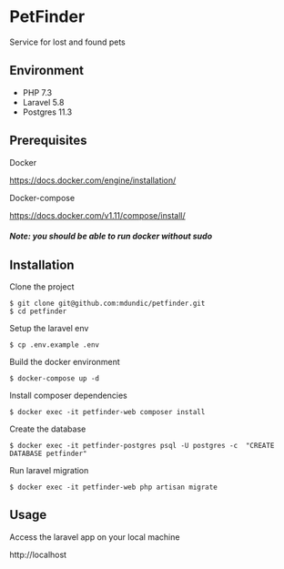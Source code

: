 # PetFinder #

Service for lost and found pets

## Environment

- PHP 7.3
- Laravel 5.8
- Postgres 11.3

## Prerequisites

Docker

https://docs.docker.com/engine/installation/

Docker-compose

https://docs.docker.com/v1.11/compose/install/

##### Note: you should be able to run docker without sudo

## Installation

Clone the project
```
$ git clone git@github.com:mdundic/petfinder.git
$ cd petfinder
```

Setup the laravel env
```
$ cp .env.example .env
```

Build the docker environment
```
$ docker-compose up -d
```

Install composer dependencies
```
$ docker exec -it petfinder-web composer install
```

Create the database
```
$ docker exec -it petfinder-postgres psql -U postgres -c  "CREATE DATABASE petfinder"
```

Run laravel migration
```
$ docker exec -it petfinder-web php artisan migrate
```

## Usage

Access the laravel app on your local machine

http://localhost
